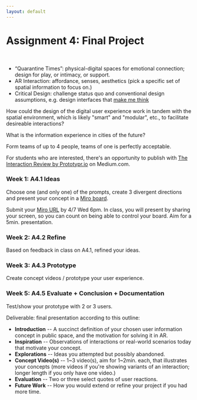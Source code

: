 ```yaml
---
layout: default
---
```


# Assignment 4: Final Project
<br>

- “Quarantine Times”: physical-digital spaces for emotional connection; design for play, or intimacy, or support.
- AR Interaction: affordance, senses, aesthetics (pick a specific set of spatial information to focus on.)
- Critical Design: challenge status quo and conventional design assumptions, e.g. design interfaces that [make me think](https://ralphammer.com/make-me-think/)

How could the design of the digital user experience work in tandem with the spatial environment, which is likely "smart" and "modular", etc., to facilitate desireable interactions?

What is the information experience in cities of the future?

Form teams of up to 4 people, teams of one is perfectly acceptable.

For students who are interested, there's an opportunity to publish with [The Interaction Review by Prototypr.io](https://blog.prototypr.io/theinteractionreview/home) on Medium.com.

### Week 1: A4.1 Ideas

Choose one (and only one) of the prompts, create 3 divergent directions and present your concept in a [Miro board](https://miro.com/).

Submit your [Miro URL](https://forms.gle/EDzhzmCAJPhydBog6) by 4/7 Wed 6pm. In class, you will present by sharing your screen, so you can count on being able to control your board. Aim for a 5min. presentation.

### Week 2: A4.2 Refine

Based on feedback in class on A4.1, refined your ideas.

### Week 3: A4.3 Prototype

Create concept videos / prototype your user experience.

### Week 5: A4.5 Evaluate + Conclusion + Documentation

Test/show your prototype with 2 or 3 users.

Deliverable: final presentation according to this outline:

- **Introduction** -- A succinct definition of your chosen user information concept in public space, and the motivation for solving it in AR.
- **Inspiration** -- Observations of interactions or real-world scenarios today that motivate your concept.
- **Explorations** -- Ideas you attempted but possibly abandoned.
- **Concept Video(s)** -- 1~3 video(s), aim for 1~2min. each, that illustrates your concepts (more videos if you're showing variants of an interaction; longer length if you only have one video.)
- **Evaluation** -- Two or three select quotes of user reactions.
- **Future Work** -- How you would extend or refine your project if you had more time.
